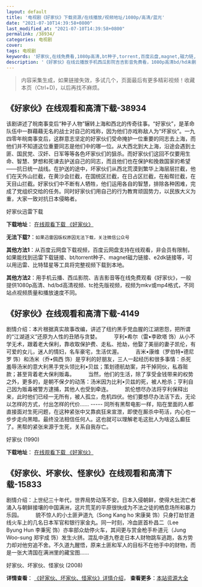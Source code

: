 ```yaml
---
layout: default
title: '电视剧《好家伙》下载资源/在线播放/视频地址/1080p/高清/蓝光'
date: "2021-07-10T14:39:58+0800"
last_modified_at: "2021-07-10T14:39:58+0800"
permalink: /38934/
categories: 电视剧
cover:
tags: 电视剧
keywords: '好家伙,在线免费看,1080p高清,bt种子,torrent,百度云盘,magnet,磁力链,迅雷下载资源'
description: '《好家伙》在线云播放手机西瓜影院吉吉影音免费看，1080p高清bd/hd未删减完整版和tc抢先枪版，mkv/mp4格式，附带bt/torrent种子、magnet/磁力链、百度云盘、网盘资源迅雷下载链接'
---
```


>内容采集生成，如果链接失效，多试几个，页面最后有更多精彩视频！收藏本页（Ctrl+D)，以后再找不麻烦。


## 《好家伙》在线观看和高清下载-38934

该剧讲述了皖南事变后“种子人物”辗转上海和西北的传奇往事。“好家伙”，是革命队伍中一群藉藉无名的战士对自己的戏称，因为他们亦戏称敌人为“坏家伙”。一九四零年皖南事变后，这群意志坚定的好家伙们受命掩护一位重要的同志去上海，而他们并不知道这位重要同志是他们中的哪一位。从大西北到大上海，沿途会遇到土匪、国民党、汉奸、日军等等各色坏家伙们的狙杀。而好家伙们这回不仅要用生命、智慧、梦想和死谏去护送自己的同志，而且他们也在保护和挽救国家的希望——抗日统一战线。在护送的途中，坏家伙们从西北荒漠到繁华上海层层拦截，他们在天外山拦截，在黄沙会拦截，在国统区拦截，在日占区拦截，在船帮拦截，在天目山拦截。好家伙们中不断有人牺牲，他们运用各自的智慧，排除各种困难，完成了党组织交给的任务。同时好家伙们用自己的行为教育顽固势力，以民族大义为重，大家一致对抗日本侵略者。


好家伙迅雷下载

**下载地址**： [在线观看下载 《好家伙》](https://www.993dy.com//vod-detail-id-13500.html) 


**无法下载?**：`如果迅雷因版权原因无法下载，关注微信公众号 `

**其他方法1**：从百度云网盘下载视频，百度云网盘支持在线观看，非会员有限制，如果能找到迅雷下载链接、bt/torrent种子、magnet磁力链接、e2dk链接等，可以用迅雷、比特彗星等工具将完整视频下载到本地。

**其他方法2**：用手机云播、西瓜影院、吉吉影音等在线免费观看《好家伙》，一般提供1080p高清、hd/bd高清视频、tc抢先版视频，视频为mkv或mp4格式，不同站点视频质量和播放速度不同。


## 《好家伙》在线观看和高清下载-4149

剧情介绍：本片根据真实故事改编，讲述了纽约黑手党血腥的江湖恩怨，把所谓的“江湖道义”还原为人性的丑陋与贪婪。  　　亨利•希尔（雷•李欧塔 饰）从小不学无术，跟着老大保利，靠收取保护费、走私、抢劫，他娶了美丽的妻子凯伦，有可爱的女儿，迷人的情妇，名车豪宅，生活优渥。  　　吉米•康维（罗伯特•德尼罗 饰）和汤米（乔•佩西 饰）是亨利的好朋友，三人一起经历和很多事情：杀死羞辱汤米的意大利黑手党头领比利•贝兹；策划德航劫案，并干掉同伙，私吞赃款；甚至背着老大保利贩毒。  　　当然，他们的生活，除了享受金钱带来的权势之外，更多的，是朝不保夕的动荡：汤米因为比利•贝兹的死，被人枪杀；亨利自己因为贩毒被警方逮捕，其他人也受到牵连。  　　凯伦想尽办法将亨利保释出来，此时他们已经一无所有，被人孤立，危机四伏。他们要想尽办法活下去，无论以怎样的方式，付出怎样的代价…… ----- 同所有黑帮电影一样，陷在里面的人都直接面对生死问题，在这种紧张中又靠疯狂来宣泄，即使在厮杀中苟活，内心也一步步走向黑暗。最终没法相信任何人。这也就可以理解老毛这批人为啥这么癫狂了。黑帮的紧张来源于生死，关系自我存亡。


好家伙 (1990)

**下载地址**： [在线观看下载 《好家伙》](https://www.btbtdy.me/btdy/dy4267.html) 


## 《好家伙、坏家伙、怪家伙》在线观看和高清下载-15833

剧情介绍：上世纪三十年代，世界局势动荡不安。日本入侵朝鲜，使得大批流亡者涌入与朝鲜接壤的中国满洲，这片荒芜的平原很快成为不法之徒的栖息场所和暴力乐园。  　　貌不惊人的小土匪尹道九（Song Kang ho 宋康昊 饰）只身打劫甘道线火车上的几名日本军官和银行家金丸。同一时刻，冷血匪首朴昌二（Lee Byung Hun 李秉宪 饰）亦率部众劫停火车，其间更与赏金枪手朴道元（Jung Woo-sung 郑宇成 饰）发生火拼。混乱中道九卷走日本人财物跳车逃跑，各方势力却对他穷追不舍。不久道九醒悟，原来土匪和军人的目标不在他手中的财物，而是一张大清国在满洲里的藏宝图……


好家伙、坏家伙、怪家伙 (2008)

**详情查看**： [《好家伙、坏家伙、怪家伙》详情介绍](/movie/15833/)， **查看更多**：[本站资源大全](/movie/t/all/)

